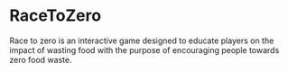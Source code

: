 # RaceToZero

Race to zero is an interactive game designed to educate players on the impact of wasting food with the purpose of encouraging people towards zero food waste.